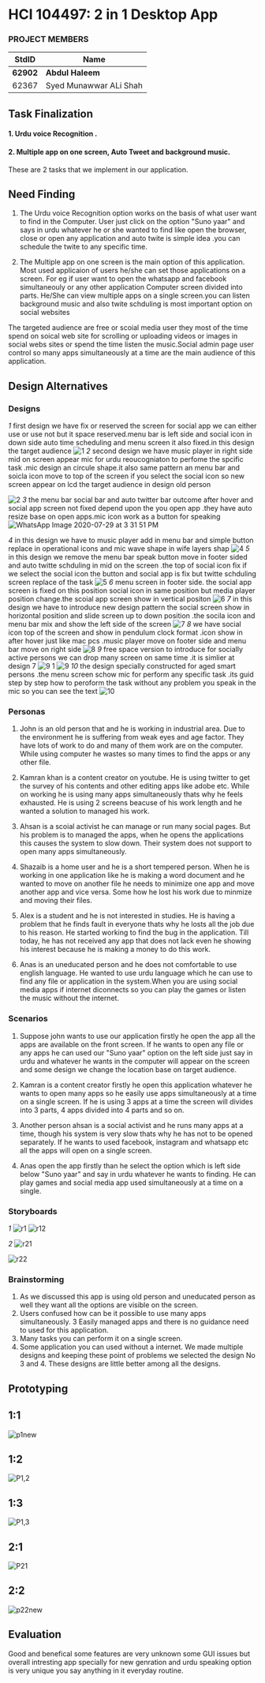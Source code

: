 # HCI 104497: 2 in 1 Desktop App #
### PROJECT MEMBERS ###
StdID | Name
------------ | -------------
**62902** | **Abdul Haleem** <!--this is the group leader in bold-->
62367 | Syed Munawwar ALi Shah 
<!-- Replace name and student ids with acutally group member names and ids-->


## Task Finalization ##
#### 1. Urdu voice Recognition . ####
#### 2. Multiple app on one screen, Auto Tweet and background music. ####

These are 2 tasks that we implement in our application.

## Need Finding ##
1. The Urdu voice Recognition option works on the basis of what user want to find in the Computer. User just click on the option "Suno yaar" and says in urdu whatever he or she wanted to find like open the browser, close or open any application and auto twite is simple idea .you can schedule the twite to any specific time.

2. The Multiple app on one screen is the main option of this application. Most used applicaion of users he/she can set those applications on a screen. For eg if user want to open the whatsapp and facebook simultaneouly or any other application Computer screen divided into parts. He/She can view multiple apps on a single screen.you can listen 
background music and also twite schduling is most important option on social websites 

The targeted audience are free or scoial media user they most of the time spend on soical web site for scrolling or uploading videos or images in social webs sites or spend the time listen the music.Social admin page user control so many apps simultaneously at a time are the main audience of this application.

## Design Alternatives ##

### Designs
*1*
first design we have fix or reserved the screen for social app we can either use or use not but it space reserved.menu bar is left side and social icon in down side
auto time scheduling and menu screen it also fixed.in this design the target audience 
![1](https://user-images.githubusercontent.com/66660943/88334767-b4ee9f80-cd4b-11ea-9380-8981d8315c25.jpeg)
*2*
second design we have  music player in right side mid on screen appear  mic for urdu reoucogniaton to perfome the spcific task .mic design an circule shape.it also same pattern an menu bar and soicla icon move to top of the screen if you select the social icon so new screen appear on lcd the target audience in design old person 

![2](https://user-images.githubusercontent.com/66660943/88334791-b9b35380-cd4b-11ea-93e9-bc531e30b800.jpeg)
*3*
the menu bar social bar and auto twitter bar
outcome after hover
and social app screen not fixed depend upon the you open app .they have auto resize base on open apps.mic icon work as a button for speaking
![WhatsApp Image 2020-07-29 at 3 31 51 PM](https://user-images.githubusercontent.com/66660943/88791938-f5b74000-d1b3-11ea-81bd-3bc29d0a0238.jpeg)

*4*
in this design we have to music player add in menu bar and simple button replace in operational icons and mic wave shape in wife layers shap
![4](https://user-images.githubusercontent.com/66660943/88334778-b7e99000-cd4b-11ea-9b76-d5c0da9b62eb.jpeg)
*5*
in this design we remove the menu bar speak button move in footer sided and auto twitte schduling  in mid on the screen .the top of social icon fix if we select the social icon the button and social  app is fix but twitte schduling screen replace of  the task
![5](https://user-images.githubusercontent.com/66660943/88334777-b750f980-cd4b-11ea-9eaf-67c2c1231aaa.jpeg)
*6*
menu screen in footer side. the social app screen is fixed on this position social icon in same position but media player position change.the scoial app screen show in vertical positon 
![6](https://user-images.githubusercontent.com/66660943/88334789-b9b35380-cd4b-11ea-8a77-f7c53735ef0a.jpeg)
*7*
in this design we have to introduce new design pattern the social screen show in horizontal position and slide screen up to down position .the socila icon and menu bar mix  and show the left side of the screen
![7](https://user-images.githubusercontent.com/66660943/88334788-b91abd00-cd4b-11ea-9f09-4722496f19f2.jpeg)
*8*
we have social icon top of the screen and show in pendulum clock format .icon show in after hover just like mac pcs .music player move on footer side and menu bar move on right  side 
![8](https://user-images.githubusercontent.com/66660943/88334787-b91abd00-cd4b-11ea-8983-5587a6c06553.jpeg)
*9*
free space version to  introduce for socially active persons we can drop many screen on same time .it is simlier at design 7
![9 1](https://user-images.githubusercontent.com/66660943/88334780-b7e99000-cd4b-11ea-8354-80f28651c12a.jpeg)
![9](https://user-images.githubusercontent.com/66660943/88334783-b8822680-cd4b-11ea-8e9e-51721ae7d706.jpeg)
*10*
the design specially constructed for aged smart  persons .the menu screen schow mic for perform any specific task  .its guid step by step how to peroform the task without any 
problem you  speak in the mic  so you can see the text
![10](https://user-images.githubusercontent.com/66660943/88334774-b6b86300-cd4b-11ea-8d22-7a21ff2bb677.jpeg)
 
### Personas

1) John is an old person that and he is working in industrial area. Due to the environment he is suffering from weak eyes and age factor. They have lots of work to do and many of them work are on the computer. While using computer he wastes so many times to find the apps or any other file.

2) Kamran khan is a content creator on youtube. He is using twitter to get the survey of his contents and other editing apps like adobe etc. While on working he is using many apps simultaneously thats why he feels exhausted. He is using 2 screens beacuse of his work length and he wanted a solution to managed his work.

3) Ahsan is a scoial activist he can manage or run many social pages. But his problem is to managed the apps, when he opens the applications this causes the system to slow down. Their system does not support to open many apps simultaneously.

4) Shazaib is a home user and he is a short tempered person. When he is working in one application like he is making a word document and he wanted to move on another file he needs to minimize one app and move another app and vice versa. Some how he lost his work due to minmize and moving their files.

5) Alex is a student and he is not interested in studies. He is having a problem that he finds fault in everyone thats why he losts all the job due to his reason. He started working to find the bug in the application. Till today, he has not received any app that does not lack even he showing his interest because he is making a money to do this work.

6) Anas is an uneducated person and he does not comfortable to use english language. He wanted to use urdu language which he can use to find any file or application in the system.When you are using social media apps if internet diconnects so you can play the games or listen the music without the internet.

### Scenarios

1) Suppose john wants to use our application firstly he open the app all the apps are available on the front screen. If he wants to open any file or any apps he can used our "Suno yaar" option on the left side just say in urdu and whatever he wants in the computer will appear on the screen and some design we change the location base on target audience.

2) Kamran is a content creator firstly he open this application whatever he wants to open many apps so he easily use apps simultaneously at a time on a single screen.
If he is using 3 apps at a time the screen will divides into 3 parts, 4 apps divided into 4 parts and so on.

3) Another person ahsan is a social activist and he runs many apps at a time, though his system is very slow thats why he has not to be opened separately. If he wants to used facebook, instagram and whatsapp etc all the apps will open on a single screen.

4) Anas open the app firstly than he select the option which is left side below "Suno yaar" and say in urdu whatever he wants to finding. He can play games and social media app used simultaneously at a time on a single.

### Storyboards
*1*
![r1](https://user-images.githubusercontent.com/66660943/88411078-bf16a980-cdf0-11ea-908f-02eb65c14f94.jpeg)
![r12](https://user-images.githubusercontent.com/66660943/88411081-bfaf4000-cdf0-11ea-8d00-c9436fe5ca48.jpeg)

*2*
![r21](https://user-images.githubusercontent.com/66660943/88411082-c047d680-cdf0-11ea-84ef-c057df7bce3c.jpeg)

![r22](https://user-images.githubusercontent.com/66660943/88411068-bb832280-cdf0-11ea-96c3-ee0842e6c17c.jpeg)
  
### Brainstorming
1) As we discussed this app is using old person and uneducated person as well they want all the options are visible on the screen.
2) Users confused how can be it possible to use many apps simultaneously.
3 Easily managed apps and there is no guidance need to used for this application.
4) Many tasks you can perform it on a single screen.
5) Some application you can used without a internet.
We made multiple designs and keeping these point of problems we selected the design No 3 and 4. These designs are little better among all the designs.
 
## Prototyping ##
## 1:1 ##
![p1new](https://user-images.githubusercontent.com/66660943/88411076-bde57c80-cdf0-11ea-9dcd-67d54f085465.jpeg)

## 1:2 ##
![P1,2](https://user-images.githubusercontent.com/66660943/88336123-e7010100-cd4d-11ea-9618-f7a4f7fb4ff4.jpeg)
## 1:3 ##
![P1,3](https://user-images.githubusercontent.com/66660943/88336114-e49ea700-cd4d-11ea-9442-e7f09fec13e4.jpeg)
## 2:1 ##
![P21](https://user-images.githubusercontent.com/66660943/88336118-e5cfd400-cd4d-11ea-9492-544f946bf2ea.jpeg)
## 2:2 ##
![p22new](https://user-images.githubusercontent.com/66660943/88411075-bd4ce600-cdf0-11ea-9463-27ba62aa5208.jpeg)

## Evaluation ##
Good and benefical some features are very unknown some GUI issues but overall intresting app 
specially for new genration and urdu speaking option is very unique you say anything in it everyday routine. 

